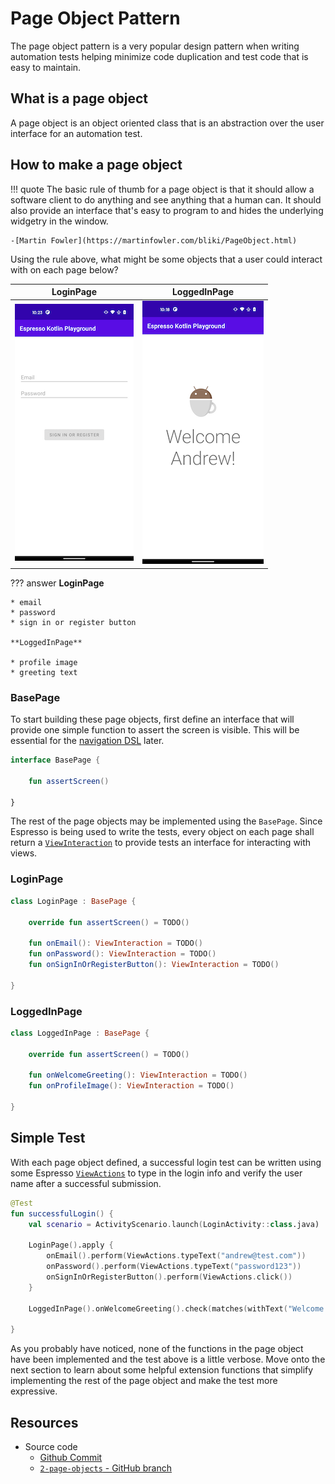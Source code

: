 # Page Object Pattern

The page object pattern is a very popular design pattern when writing automation tests helping minimize code duplication and test code that is easy to maintain. 

## What is a page object

A page object is an object oriented class that is an abstraction over the user interface for an automation test. 

## How to make a page object

!!! quote
    The basic rule of thumb for a page object is that it should allow a software client to do anything and see anything that a human can. It should also provide an interface that's easy to program to and hides the underlying widgetry in the window.

    -[Martin Fowler](https://martinfowler.com/bliki/PageObject.html)

Using the rule above, what might be some objects that a user could interact with on each page below? 

| LoginPage | LoggedInPage |
| ---------- | ------------ |
| ![](img/login-page.png) | ![](img/logged-in-page.png) |

??? answer
    **LoginPage**

    * email 
    * password
    * sign in or register button

    **LoggedInPage**
    
    * profile image
    * greeting text

### BasePage

To start building these page objects, first define an interface that will provide one simple function to assert the screen is visible. This will be essential for the [navigation DSL](https://plusmobileapps.com/espresso-kotlin-playground/navigation-dsl/) later. 

```kotlin
interface BasePage {

    fun assertScreen()

}
```

The rest of the page objects may be implemented using the `BasePage`. Since Espresso is being used to write the tests, every object on each page shall return a [`ViewInteraction`](https://developer.android.com/reference/androidx/test/espresso/ViewInteraction) to provide tests an interface for interacting with views.  

### LoginPage

```kotlin
class LoginPage : BasePage {

    override fun assertScreen() = TODO()

    fun onEmail(): ViewInteraction = TODO()
    fun onPassword(): ViewInteraction = TODO()
    fun onSignInOrRegisterButton(): ViewInteraction = TODO()

}
```

### LoggedInPage

```kotlin
class LoggedInPage : BasePage {

    override fun assertScreen() = TODO()

    fun onWelcomeGreeting(): ViewInteraction = TODO()
    fun onProfileImage(): ViewInteraction = TODO()
    
}
```

## Simple Test

With each page object defined, a successful login test can be written using some Espresso [`ViewActions`](https://developer.android.com/reference/androidx/test/espresso/action/ViewActions) to type in the login info and verify the user name after a successful submission. 

```kotlin
@Test 
fun successfulLogin() {
    val scenario = ActivityScenario.launch(LoginActivity::class.java)

    LoginPage().apply {
        onEmail().perform(ViewActions.typeText("andrew@test.com"))
        onPassword().perform(ViewActions.typeText("password123"))
        onSignInOrRegisterButton().perform(ViewActions.click())
    }

    LoggedInPage().onWelcomeGreeting().check(matches(withText("Welcome Andrew!")))

}
```

As you probably have noticed, none of the functions in the page object have been implemented and the test above is a little verbose. Move onto the next section to learn about some helpful extension functions that simplify implementing the rest of the page object and make the test more expressive. 

## Resources

* Source code
    * [Github Commit](https://github.com/plusmobileapps/espresso-kotlin-playground/commit/241fa65658864c45cfbce8757de21ab7eb0f3c09)
    * [`2-page-objects` - GitHub branch](https://github.com/plusmobileapps/espresso-kotlin-playground/tree/2-page-objects)